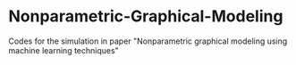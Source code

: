 # Nonparametric-Graphical-Modeling

Codes for the simulation in paper "Nonparametric graphical modeling using machine
learning techniques"
